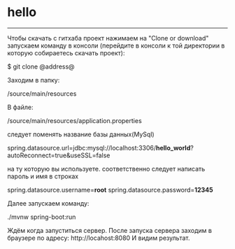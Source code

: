 # hello
***
Чтобы скачать с гитхаба проект нажимаем на "Clone or download"  запускаем команду в консоли (перейдите в консоли к той директории в которую собираетесь скачать проект):

$ git clone @address@

Заходим в папку:

/source/main/resources

В файле:

/source/main/resources/application.properties

следует поменять название базы данных(MySql)

spring.datasource.url=jdbc:mysql://localhost:3306/**hello_world**?autoReconnect=true&useSSL=false

на ту которую вы используете. соответственно следует написать пароль и имя в строках

spring.datasource.username=**root**
spring.datasource.password=**12345**

Далее запускаем команду:

./mvnw spring-boot:run

Ждём когда запуститься сервер. После запуска сервера заходим в браузере по адресу:
http://locahost:8080
И видим результат.
